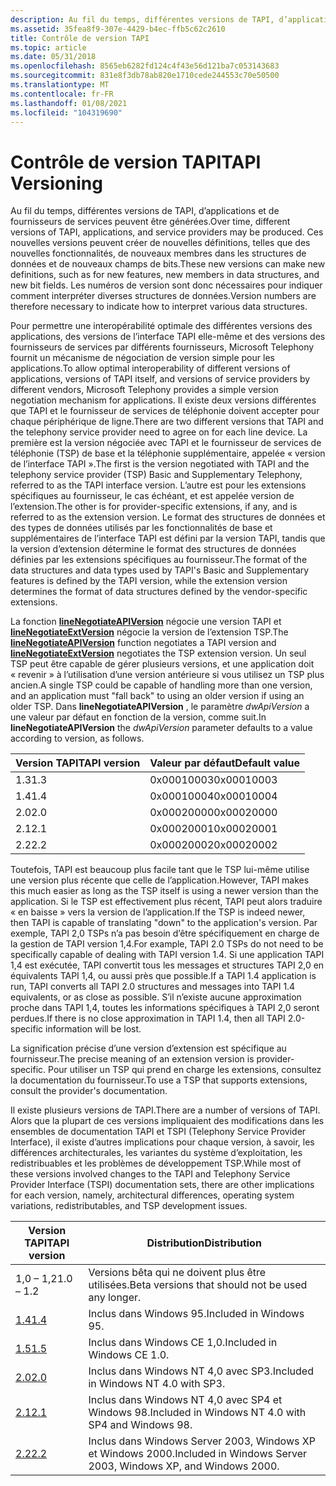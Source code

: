 ```yaml
---
description: Au fil du temps, différentes versions de TAPI, d’applications et de fournisseurs de services peuvent être générées.
ms.assetid: 35fea8f9-307e-4429-b4ec-ffb5c62c2610
title: Contrôle de version TAPI
ms.topic: article
ms.date: 05/31/2018
ms.openlocfilehash: 8565eb6282fd124c4f43e56d121ba7c053143683
ms.sourcegitcommit: 831e8f3db78ab820e1710cede244553c70e50500
ms.translationtype: MT
ms.contentlocale: fr-FR
ms.lasthandoff: 01/08/2021
ms.locfileid: "104319690"
---
```

# <a name="tapi-versioning"></a><span data-ttu-id="165b9-103">Contrôle de version TAPI</span><span class="sxs-lookup"><span data-stu-id="165b9-103">TAPI Versioning</span></span>

<span data-ttu-id="165b9-104">Au fil du temps, différentes versions de TAPI, d’applications et de fournisseurs de services peuvent être générées.</span><span class="sxs-lookup"><span data-stu-id="165b9-104">Over time, different versions of TAPI, applications, and service providers may be produced.</span></span> <span data-ttu-id="165b9-105">Ces nouvelles versions peuvent créer de nouvelles définitions, telles que des nouvelles fonctionnalités, de nouveaux membres dans les structures de données et de nouveaux champs de bits.</span><span class="sxs-lookup"><span data-stu-id="165b9-105">These new versions can make new definitions, such as for new features, new members in data structures, and new bit fields.</span></span> <span data-ttu-id="165b9-106">Les numéros de version sont donc nécessaires pour indiquer comment interpréter diverses structures de données.</span><span class="sxs-lookup"><span data-stu-id="165b9-106">Version numbers are therefore necessary to indicate how to interpret various data structures.</span></span>

<span data-ttu-id="165b9-107">Pour permettre une interopérabilité optimale des différentes versions des applications, des versions de l’interface TAPI elle-même et des versions des fournisseurs de services par différents fournisseurs, Microsoft Telephony fournit un mécanisme de négociation de version simple pour les applications.</span><span class="sxs-lookup"><span data-stu-id="165b9-107">To allow optimal interoperability of different versions of applications, versions of TAPI itself, and versions of service providers by different vendors, Microsoft Telephony provides a simple version negotiation mechanism for applications.</span></span> <span data-ttu-id="165b9-108">Il existe deux versions différentes que TAPI et le fournisseur de services de téléphonie doivent accepter pour chaque périphérique de ligne.</span><span class="sxs-lookup"><span data-stu-id="165b9-108">There are two different versions that TAPI and the telephony service provider need to agree on for each line device.</span></span> <span data-ttu-id="165b9-109">La première est la version négociée avec TAPI et le fournisseur de services de téléphonie (TSP) de base et la téléphonie supplémentaire, appelée « version de l’interface TAPI ».</span><span class="sxs-lookup"><span data-stu-id="165b9-109">The first is the version negotiated with TAPI and the telephony service provider (TSP) Basic and Supplementary Telephony, referred to as the TAPI interface version.</span></span> <span data-ttu-id="165b9-110">L’autre est pour les extensions spécifiques au fournisseur, le cas échéant, et est appelée version de l’extension.</span><span class="sxs-lookup"><span data-stu-id="165b9-110">The other is for provider-specific extensions, if any, and is referred to as the extension version.</span></span> <span data-ttu-id="165b9-111">Le format des structures de données et des types de données utilisés par les fonctionnalités de base et supplémentaires de l’interface TAPI est défini par la version TAPI, tandis que la version d’extension détermine le format des structures de données définies par les extensions spécifiques au fournisseur.</span><span class="sxs-lookup"><span data-stu-id="165b9-111">The format of the data structures and data types used by TAPI's Basic and Supplementary features is defined by the TAPI version, while the extension version determines the format of data structures defined by the vendor-specific extensions.</span></span>

<span data-ttu-id="165b9-112">La fonction [**lineNegotiateAPIVersion**](/windows/desktop/api/Tapi/nf-tapi-linenegotiateapiversion) négocie une version TAPI et [**lineNegotiateExtVersion**](/windows/desktop/api/Tapi/nf-tapi-linenegotiateextversion) négocie la version de l’extension TSP.</span><span class="sxs-lookup"><span data-stu-id="165b9-112">The [**lineNegotiateAPIVersion**](/windows/desktop/api/Tapi/nf-tapi-linenegotiateapiversion) function negotiates a TAPI version and [**lineNegotiateExtVersion**](/windows/desktop/api/Tapi/nf-tapi-linenegotiateextversion) negotiates the TSP extension version.</span></span> <span data-ttu-id="165b9-113">Un seul TSP peut être capable de gérer plusieurs versions, et une application doit « revenir » à l’utilisation d’une version antérieure si vous utilisez un TSP plus ancien.</span><span class="sxs-lookup"><span data-stu-id="165b9-113">A single TSP could be capable of handling more than one version, and an application must "fall back" to using an older version if using an older TSP.</span></span> <span data-ttu-id="165b9-114">Dans **lineNegotiateAPIVersion** , le paramètre *dwApiVersion* a une valeur par défaut en fonction de la version, comme suit.</span><span class="sxs-lookup"><span data-stu-id="165b9-114">In **lineNegotiateAPIVersion** the *dwApiVersion* parameter defaults to a value according to version, as follows.</span></span>



| <span data-ttu-id="165b9-115">Version TAPI</span><span class="sxs-lookup"><span data-stu-id="165b9-115">TAPI version</span></span> | <span data-ttu-id="165b9-116">Valeur par défaut</span><span class="sxs-lookup"><span data-stu-id="165b9-116">Default value</span></span> |
|--------------|---------------|
| <span data-ttu-id="165b9-117">1.3</span><span class="sxs-lookup"><span data-stu-id="165b9-117">1.3</span></span>          | <span data-ttu-id="165b9-118">0x00010003</span><span class="sxs-lookup"><span data-stu-id="165b9-118">0x00010003</span></span>    |
| <span data-ttu-id="165b9-119">1.4</span><span class="sxs-lookup"><span data-stu-id="165b9-119">1.4</span></span>          | <span data-ttu-id="165b9-120">0x00010004</span><span class="sxs-lookup"><span data-stu-id="165b9-120">0x00010004</span></span>    |
| <span data-ttu-id="165b9-121">2.0</span><span class="sxs-lookup"><span data-stu-id="165b9-121">2.0</span></span>          | <span data-ttu-id="165b9-122">0x00020000</span><span class="sxs-lookup"><span data-stu-id="165b9-122">0x00020000</span></span>    |
| <span data-ttu-id="165b9-123">2.1</span><span class="sxs-lookup"><span data-stu-id="165b9-123">2.1</span></span>          | <span data-ttu-id="165b9-124">0x00020001</span><span class="sxs-lookup"><span data-stu-id="165b9-124">0x00020001</span></span>    |
| <span data-ttu-id="165b9-125">2.2</span><span class="sxs-lookup"><span data-stu-id="165b9-125">2.2</span></span>          | <span data-ttu-id="165b9-126">0x00020002</span><span class="sxs-lookup"><span data-stu-id="165b9-126">0x00020002</span></span>    |



 

<span data-ttu-id="165b9-127">Toutefois, TAPI est beaucoup plus facile tant que le TSP lui-même utilise une version plus récente que celle de l’application.</span><span class="sxs-lookup"><span data-stu-id="165b9-127">However, TAPI makes this much easier as long as the TSP itself is using a newer version than the application.</span></span> <span data-ttu-id="165b9-128">Si le TSP est effectivement plus récent, TAPI peut alors traduire « en baisse » vers la version de l’application.</span><span class="sxs-lookup"><span data-stu-id="165b9-128">If the TSP is indeed newer, then TAPI is capable of translating "down" to the application's version.</span></span> <span data-ttu-id="165b9-129">Par exemple, TAPI 2,0 TSPs n’a pas besoin d’être spécifiquement en charge de la gestion de TAPI version 1,4.</span><span class="sxs-lookup"><span data-stu-id="165b9-129">For example, TAPI 2.0 TSPs do not need to be specifically capable of dealing with TAPI version 1.4.</span></span> <span data-ttu-id="165b9-130">Si une application TAPI 1,4 est exécutée, TAPI convertit tous les messages et structures TAPI 2,0 en équivalents TAPI 1,4, ou aussi près que possible.</span><span class="sxs-lookup"><span data-stu-id="165b9-130">If a TAPI 1.4 application is run, TAPI converts all TAPI 2.0 structures and messages into TAPI 1.4 equivalents, or as close as possible.</span></span> <span data-ttu-id="165b9-131">S’il n’existe aucune approximation proche dans TAPI 1,4, toutes les informations spécifiques à TAPI 2,0 seront perdues.</span><span class="sxs-lookup"><span data-stu-id="165b9-131">If there is no close approximation in TAPI 1.4, then all TAPI 2.0-specific information will be lost.</span></span>

<span data-ttu-id="165b9-132">La signification précise d’une version d’extension est spécifique au fournisseur.</span><span class="sxs-lookup"><span data-stu-id="165b9-132">The precise meaning of an extension version is provider-specific.</span></span> <span data-ttu-id="165b9-133">Pour utiliser un TSP qui prend en charge les extensions, consultez la documentation du fournisseur.</span><span class="sxs-lookup"><span data-stu-id="165b9-133">To use a TSP that supports extensions, consult the provider's documentation.</span></span>

<span data-ttu-id="165b9-134">Il existe plusieurs versions de TAPI.</span><span class="sxs-lookup"><span data-stu-id="165b9-134">There are a number of versions of TAPI.</span></span> <span data-ttu-id="165b9-135">Alors que la plupart de ces versions impliquaient des modifications dans les ensembles de documentation TAPI et TSPI (Telephony Service Provider Interface), il existe d’autres implications pour chaque version, à savoir, les différences architecturales, les variantes du système d’exploitation, les redistribuables et les problèmes de développement TSP.</span><span class="sxs-lookup"><span data-stu-id="165b9-135">While most of these versions involved changes to the TAPI and Telephony Service Provider Interface (TSPI) documentation sets, there are other implications for each version, namely, architectural differences, operating system variations, redistributables, and TSP development issues.</span></span>



| <span data-ttu-id="165b9-136">Version TAPI</span><span class="sxs-lookup"><span data-stu-id="165b9-136">TAPI version</span></span>        | <span data-ttu-id="165b9-137">Distribution</span><span class="sxs-lookup"><span data-stu-id="165b9-137">Distribution</span></span>                                                   |
|---------------------|----------------------------------------------------------------|
| <span data-ttu-id="165b9-138">1,0 – 1,2</span><span class="sxs-lookup"><span data-stu-id="165b9-138">1.0 – 1.2</span></span>           | <span data-ttu-id="165b9-139">Versions bêta qui ne doivent plus être utilisées.</span><span class="sxs-lookup"><span data-stu-id="165b9-139">Beta versions that should not be used any longer.</span></span>              |
| [<span data-ttu-id="165b9-140">1.4</span><span class="sxs-lookup"><span data-stu-id="165b9-140">1.4</span></span>](tapi-1-4.md) | <span data-ttu-id="165b9-141">Inclus dans Windows 95.</span><span class="sxs-lookup"><span data-stu-id="165b9-141">Included in Windows 95.</span></span>                                        |
| [<span data-ttu-id="165b9-142">1.5</span><span class="sxs-lookup"><span data-stu-id="165b9-142">1.5</span></span>](tapi-1-5.md) | <span data-ttu-id="165b9-143">Inclus dans Windows CE 1,0.</span><span class="sxs-lookup"><span data-stu-id="165b9-143">Included in Windows CE 1.0.</span></span>                                    |
| [<span data-ttu-id="165b9-144">2.0</span><span class="sxs-lookup"><span data-stu-id="165b9-144">2.0</span></span>](tapi-2-0.md) | <span data-ttu-id="165b9-145">Inclus dans Windows NT 4,0 avec SP3.</span><span class="sxs-lookup"><span data-stu-id="165b9-145">Included in Windows NT 4.0 with SP3.</span></span>                           |
| [<span data-ttu-id="165b9-146">2.1</span><span class="sxs-lookup"><span data-stu-id="165b9-146">2.1</span></span>](tapi-2-1.md) | <span data-ttu-id="165b9-147">Inclus dans Windows NT 4,0 avec SP4 et Windows 98.</span><span class="sxs-lookup"><span data-stu-id="165b9-147">Included in Windows NT 4.0 with SP4 and Windows 98.</span></span>            |
| [<span data-ttu-id="165b9-148">2.2</span><span class="sxs-lookup"><span data-stu-id="165b9-148">2.2</span></span>](tapi-2-2.md) | <span data-ttu-id="165b9-149">Inclus dans Windows Server 2003, Windows XP et Windows 2000.</span><span class="sxs-lookup"><span data-stu-id="165b9-149">Included in Windows Server 2003, Windows XP, and Windows 2000.</span></span> |



 

 

 



